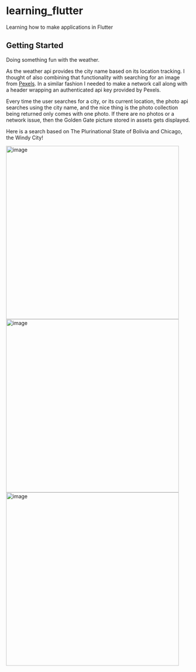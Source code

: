 # learning_flutter

Learning how to make applications in Flutter

## Getting Started

Doing something fun with the weather.

As the weather api provides the city name based on its location tracking. I thought of also combining that
functionality with searching for an image from [Pexels](https://www.pexels.com/). In a similar fashion I needed to make
a network call along with a header wrapping an authenticated api key provided by Pexels.

Every time the user searches for a city, or its current location, the photo api searches using the city name, and
the nice thing is the photo collection being returned only comes with one photo. If there are no photos
or a network issue, then the Golden Gate picture stored in assets gets displayed.

Here is a search based on The Plurinational State of Bolivia and Chicago, the Windy City!

<img width="472" alt="image" src="https://user-images.githubusercontent.com/3371622/89745224-12872980-da78-11ea-98b3-159b89ae0ca6.png">
<img width="472" alt="image" src="https://user-images.githubusercontent.com/3371622/89745211-f71c1e80-da77-11ea-9bcf-0fc88db421cd.png">
<img width="472" alt="image" src="https://user-images.githubusercontent.com/3371622/89745217-026f4a00-da78-11ea-8ff4-990f57c087ad.png">
